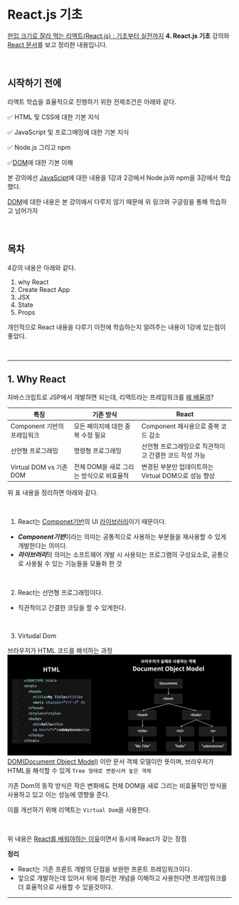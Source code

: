 # React.js 기초
[한입 크기로 잘라 먹는 리액트(React.js) : 기초부터 실전까지](https://www.inflearn.com/course/%ED%95%9C%EC%9E%85-%EB%A6%AC%EC%95%A1%ED%8A%B8/dashboard)
**4. React.js 기초** 강의와 [React 문서](https://react.dev/learn)를 보고 정리한 내용입니다.

<br>


## 시작하기 전에
리액트 학습을 효율적으로 진행하기 위한 전제조건은 아래와 같다.

✅ HTML 및 CSS에 대한 기본 지식

✅ JavaScript 및 프로그매밍에 대한 기본 지식

✅ Node.js 그리고 npm

✅[DOM](https://www.taniarascia.com/introduction-to-the-dom/)에 대한 기본 이해


본 강의에선 <U>JavaScipt</U>에 대한 내용을 1강과 2강에서 Node.js와 npm을 3강에서 학습했다.

<U>DOM</U>에 대한 내용은 본 강의에서 다루지 않기 때문에 위 링크와 구글링을 통해 학습하고 넘어가자

<br>

## 목차
4강의 내용은 아래와 같다.

1. why React
2. Create React App
3. JSX
4. State
5. Props

개인적으로 React 내용을 다루기 이전에 학습하는지 알려주는 내용이 1강에 있는점이 좋았다.


<br>

---

## 1. Why React

자바스크립트로 JSP에서 개발하면 되는데, 리액트라는 프레임워크를 <U>왜 배울까</U>?


| 특징                            | 기존 방식                                   | React                                   |
|---------------------------------|--------------------------------------------|-----------------------------------------|
| Component 기반의 프레임워크      | 모든 페이지에 대한 중복 수정 필요          | Component 재사용으로 중복 코드 감소    |
| 선언형 프로그래밍               | 명령형 프로그래밍                          | 선언형 프로그래밍으로 직관적이고 간결한 코드 작성 가능 |
| Virtual DOM vs 기존 DOM          | 전체 DOM을 새로 그리는 방식으로 비효율적  | 변경된 부분만 업데이트하는 Virtual DOM으로 성능 향상 |


위 표 내용을 정리하면 아래와 같다.

<br>

1. React는 <U>Componet기반</U>의 UI <U>라이브러리</U>이기 때문이다.
- ***Component기반***이라는 의미는 공통적으로 사용하는 부분들을 재사용할 수 있게 개발한다는 의미다.
- ***라이브러리***의 의미는 소프트웨어 개발 시 사용되는 프로그램의 구성요소로, 공통으로 사용될 수 있는 기능들을 모듈화 한 것

<br>

2. React는 선언형 프로그래밍이다.
- 직관적이고 간결한 코딩을 할 수 있게한다.

<br>

3. Virtudal Dom

브라우저가 HTML 코드를 해석하는 과정
![DOM 그림](image/dom그림.png)
<U>DOM(Document Object Model)</U> 이란 문서 객체 모델이란 뜻이며, 브라우저가 HTML을 해석할 수 있게 `Tree 형태로 변환시켜 놓은 객체`

기존 Dom의 동작 방식은 작은 변화에도 전체 DOM을 새로 그리는 비효율적인 방식을 사용하고 있고 이는 성능에 영향을 준다.

이를 개선하기 위해 리액트는 `Virtual Dom`을 사용한다.

<br>


위 내용은 <U>React를 배워야하는 이유</U>이면서 동시에 React가 갖는 장점

**정리**
- React는 기존 프론트 개발의 단점을 보완한 프론트 프레임워크이다.
- 앞으로 개발하는데 있어서 위에 정리한 개념을 이해하고 사용한다면 프레임워크를 더 효율적으로 사용할 수 있을것이다.


---

